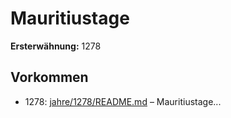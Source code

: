 # Mauritiustage

**Ersterwähnung:** 1278

## Vorkommen
- 1278: [jahre/1278/README.md](../jahre/1278/README.md) – Mauritiustage...
